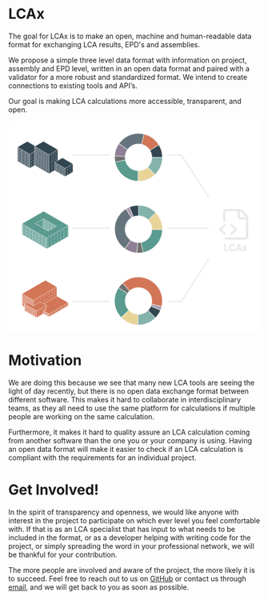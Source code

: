 # LCAx

The goal for LCAx is to make an open, machine and human-readable data format for exchanging LCA results,
EPD's and assemblies.

We propose a simple three level data format with information on project, assembly and EPD level,
written in an open data format and paired with a validator for a more robust and standardized format.
We intend to create connections to existing tools and API’s.

Our goal is making LCA calculations more accessible, transparent, and open.

![LCAx](./assets/benchmark.png)

# Motivation

We are doing this because we see that many new LCA tools are seeing the light of day recently, but there is no open data
exchange format between different software. This makes it hard to collaborate in interdisciplinary teams, as they all
need to use the same platform for calculations if multiple people are working on the same calculation.

Furthermore, it makes it hard to quality assure an LCA calculation coming from another software than the one you or your
company is using. Having an open data format will make it easier to check if an LCA calculation is compliant with the
requirements for an individual project.

# Get Involved!

In the spirit of transparency and openness, we would like anyone with interest in the project to participate on which
ever level you feel comfortable with. If that is as an LCA specialist that has input to what needs to be included in the
format, or as a developer helping with writing code for the project, or simply spreading the word in your professional
network, we will be thankful for your contribution. 

The more people are involved and aware of the project, the more likely it is to succeed. 
Feel free to reach out to us on [GitHub](https://github.com/ocni-dtu/lcax/issues) or contact us through 
[email](mailto:christian@kongsgaard.eu), and we will get back to you as soon as possible.